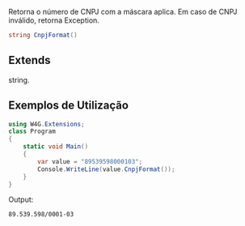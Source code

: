 Retorna o número de CNPJ com a máscara aplica.
Em caso de CNPJ inválido, retorna Exception.

```csharp
string CnpjFormat()
```

## Extends
string.

## Exemplos de Utilização

```csharp
using W4G.Extensions;
class Program
{
    static void Main()
    {
        var value = "89539598000103";
        Console.WriteLine(value.CnpjFormat());
    }
}
```

Output:
```bash
89.539.598/0001-03
```